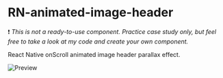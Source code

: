 # RN-animated-image-header

:exclamation: *This is not a ready-to-use component. Practice case study only, but feel free to take a look at my code and create your own component.*

React Native onScroll animated image header parallax effect.

![Preview](https://github.com/davidsamacoits/RN-animated-image-header/blob/master/preview.gif?raw=true)
